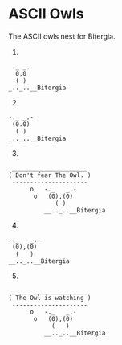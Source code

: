 # ASCII Owls
The ASCII owls nest for Bitergia.

1.
```
 ._ _. 
  0,0
  ( )
_.._..__Bitergia
```

2.
```
-._ _.-
 (0.0)
  ( )
_.._..__Bitergia
```

3.
```
 _____________________
( Don't fear The Owl. )
 ---------------------
      o   -._   _.-
       o   (0),(0) 
             ( )
          __.._..__Bitergia
```
4.
```
-._   _.-
 (0),(0) 
  (   )
__.._..__Bitergia
```
5.
```
 _____________________
( The Owl is watching )
 ---------------------
      o   -._   _.-
       o   (0),(0) 
            (   )
          __.._..__Bitergia
```
